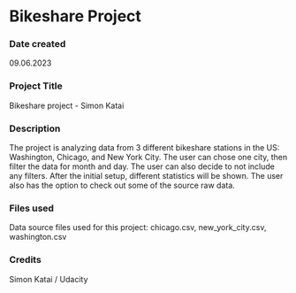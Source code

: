 # Bikeshare Project

### Date created
09.06.2023

### Project Title
Bikeshare project - Simon Katai

### Description
The project is analyzing data from 3 different bikeshare stations in the US: Washington, Chicago, and New York City. The user can chose one city, then filter the data for month and day. The user can also decide to not include any filters. After the initial setup, different statistics will be shown. The user also has the option to check out some of the source raw data.

### Files used
Data source files used for this project: chicago.csv, new_york_city.csv, washington.csv

### Credits
Simon Katai / Udacity

